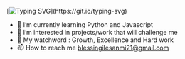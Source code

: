 [![Typing SVG](https://readme-typing-svg.demolab.com/?lines=👋+Hi+there,;+I+am+Ini+Blessing,+a+lady+in+Tech;I+align+with+growth✨...)](https://git.io/typing-svg)
- 🌱 I’m currently learning Python and Javascript
- 👀 I’m interested in projects/work that will challenge me
- 💞️ My watchword : Growth, Excellence and Hard work
- 📫 How to reach me blessingilesanmi21@gmail.com

<!---
HerryTech/HerryTech is a ✨ special ✨ repository because its `README.md` (this file) appears on your GitHub profile.
You can click the Preview link to take a look at your changes.
--->
